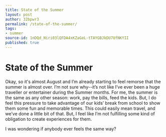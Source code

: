 ```yaml
---
title: State of the Summer
layout: post
author: 32bpwr3
permalink: /state-of-the-summer/
tags:
- summer
source-id: 1nDQd_Niri03lQFDA4xKZaGeL-tTAYGBJkDU7UfNKYII
published: true
---
```

# State of the Summer

Okay, so it's almost August and I’m already starting to feel remorse that the summer is almost over. I’m not sure why--it’s not like I’ve ever been a huge traveller or entertainer during the Summer months. For me, the summer is the same as any other season: work, pay the bills, feed the kids. But, I do feel this pressure to take advantage of our kids’ break from school to show them some fun and memorable times. This could easily mean travel, and we’ve done a little bit of that. But, I feel like I’m not fulfilling some kind of obligation to create experiences for them.

I was wondering if anybody ever feels the same way?

